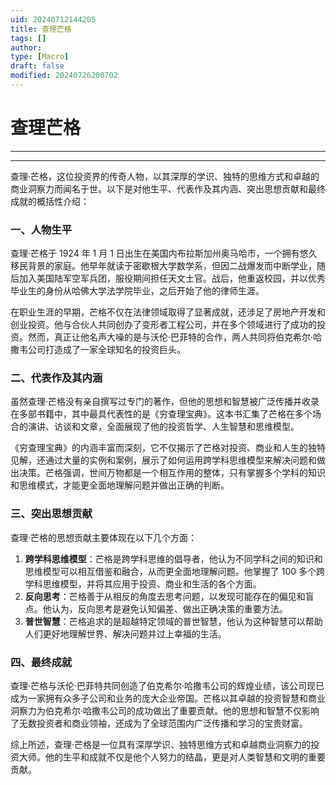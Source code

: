 ```yaml
---
uid: 20240712144205
title: 查理芒格
tags: []
author: 
type: [Macro]
draft: false
modified: 20240726200702
---
```


# 查理芒格

---

---

查理·芒格，这位投资界的传奇人物，以其深厚的学识、独特的思维方式和卓越的商业洞察力而闻名于世。以下是对他生平、代表作及其内涵、突出思想贡献和最终成就的概括性介绍：

### 一、人物生平

查理·芒格于 1924 年 1 月 1 日出生在美国内布拉斯加州奥马哈市，一个拥有悠久移民背景的家庭。他早年就读于密歇根大学数学系，但因二战爆发而中断学业，随后加入美国陆军空军兵团，服役期间担任天文士官。战后，他重返校园，并以优秀毕业生的身份从哈佛大学法学院毕业，之后开始了他的律师生涯。

在职业生涯的早期，芒格不仅在法律领域取得了显著成就，还涉足了房地产开发和创业投资。他与合伙人共同创办了变形者工程公司，并在多个领域进行了成功的投资。然而，真正让他名声大噪的是与沃伦·巴菲特的合作，两人共同将伯克希尔·哈撒韦公司打造成了一家全球知名的投资巨头。

### 二、代表作及其内涵

虽然查理·芒格没有亲自撰写过专门的著作，但他的思想和智慧被广泛传播并收录在多部书籍中，其中最具代表性的是《穷查理宝典》。这本书汇集了芒格在多个场合的演讲、访谈和文章，全面展现了他的投资哲学、人生智慧和思维模型。

《穷查理宝典》的内涵丰富而深刻，它不仅揭示了芒格对投资、商业和人生的独特见解，还通过大量的实例和案例，展示了如何运用跨学科思维模型来解决问题和做出决策。芒格强调，世间万物都是一个相互作用的整体，只有掌握多个学科的知识和思维模式，才能更全面地理解问题并做出正确的判断。

### 三、突出思想贡献

查理·芒格的思想贡献主要体现在以下几个方面：

1. **跨学科思维模型**：芒格是跨学科思维的倡导者，他认为不同学科之间的知识和思维模型可以相互借鉴和融合，从而更全面地理解问题。他掌握了 100 多个跨学科思维模型，并将其应用于投资、商业和生活的各个方面。
2. **反向思考**：芒格善于从相反的角度去思考问题，以发现可能存在的偏见和盲点。他认为，反向思考是避免认知偏差、做出正确决策的重要方法。
3. **普世智慧**：芒格追求的是超越特定领域的普世智慧，他认为这种智慧可以帮助人们更好地理解世界、解决问题并过上幸福的生活。

### 四、最终成就

查理·芒格与沃伦·巴菲特共同创造了伯克希尔·哈撒韦公司的辉煌业绩，该公司现已成为一家拥有众多子公司和业务的庞大企业帝国。芒格以其卓越的投资智慧和商业洞察力为伯克希尔·哈撒韦公司的成功做出了重要贡献。他的思想和智慧不仅影响了无数投资者和商业领袖，还成为了全球范围内广泛传播和学习的宝贵财富。

综上所述，查理·芒格是一位具有深厚学识、独特思维方式和卓越商业洞察力的投资大师。他的生平和成就不仅是他个人努力的结晶，更是对人类智慧和文明的重要贡献。